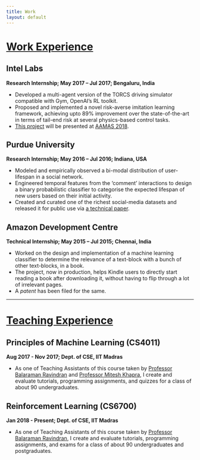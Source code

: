 ```yaml
---
title: Work
layout: default
---
```


# [Work Experience](#workExperience)

## Intel Labs
**Research Internship; May 2017 – Jul 2017; Bengaluru, India**

- Developed a multi-agent version of the TORCS driving simulator compatible with Gym, OpenAI’s RL toolkit.
- Proposed and implemented a novel risk-averse imitation learning framework, achieving upto 89% improvement over the state-of-the-art in terms of tail-end risk at several physics-based control tasks.
-  [This project](https://arxiv.org/abs/1707.06658) will be presented at [AAMAS 2018](http://celweb.vuse.vanderbilt.edu/aamas18/).
<!---
[**NIPS 2017 Deep Reinforcement Learning Symposium**](https://sites.google.com/view/deeprl-symposium-nips2017).
-->

## Purdue University
**Research Internship; May 2016 – Jul 2016; Indiana, USA**

- Modeled and empirically observed a bi-modal distribution of user-lifespan in a social network.
- Engineered temporal features from the ‘comment’ interactions to design a binary probabilistic classifier to categorise the expected lifespan of new users based on their initial activity.
- Created and curated one of the richest social-media datasets and released it for public use via [a technical paper](https://arxiv.org/abs/1703.03401).

## Amazon Development Centre
**Technical Internship; May 2015 – Jul 2015; Chennai, India**

- Worked on the design and implementation of a machine learning classifier to determine the relevance of a text-block with a bunch of other text-blocks, in a book.
- The project, now in production, helps Kindle users to directly start reading a book after downloading it, without having to flip through a lot of irrelevant pages.
-  A *patent* has been filed for the same.

***

# [Teaching Experience](#teachingExperience)

## Principles of Machine Learning (CS4011)
**Aug 2017 - Nov 2017; Dept. of CSE, IIT Madras** 

- As one of Teaching Assistants of this course taken by [Professor Balaraman Ravindran](www.cse.iitm.ac.in/~ravi) and [Professor Mitesh Khapra](https://www.cse.iitm.ac.in/~miteshk), I create and evaluate tutorials, programming assignments, and quizzes for a class of about 90 undergraduates.

## Reinforcement Learning (CS6700)
**Jan 2018 - Present; Dept. of CSE, IIT Madras** 

- As one of Teaching Assistants of this course taken by [Professor Balaraman Ravindran](www.cse.iitm.ac.in/~ravi), I create and evaluate tutorials, programming assignments, and exams for a class of about 90 undergraduates and postgraduates.
